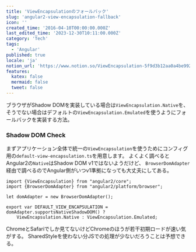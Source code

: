 ```yaml
---
title: 'ViewEncapsulationのフォールバック'
slug: 'angular2-view-encapsulation-fallback'
icon: ''
created_time: '2016-04-10T00:00:00.000Z'
last_edited_time: '2023-12-30T10:11:00.000Z'
category: 'Tech'
tags:
  - 'Angular'
published: true
locale: 'ja'
notion_url: 'https://www.notion.so/ViewEncapsulation-5f9d3b12aa0a4be992e5c8c9e4f6f53b'
features:
  katex: false
  mermaid: false
  tweet: false
---
```


ブラウザがShadow DOMを実装している場合は`ViewEncapsulation.Native`を、 そうでない場合はデフォルトの`ViewEncapsulation.Emulated`を使うようにフォールバックを実装する方法。

### Shadow DOM Check

まずアプリケーション全体で統一の`ViewEncapsulation`を使うためにコンフィグ用の`default-view-encapsulation.ts`を用意します。 よくよく調べるとAngular2の`Native`はShadow DOM v1ではないようだけど、 `BrowserDomAdapter`経由で調べるのでAngular側がいつv1準拠になっても大丈夫にしてある。

```
import {ViewEncapsulation} from "angular2/core";
import {BrowserDomAdapter} from "angular2/platform/browser";

let domAdapter = new BrowserDomAdapter();

export var DEFAULT_VIEW_ENCAPSULATION = domAdapter.supportsNativeShadowDOM() ?
    ViewEncapsulation.Native : ViewEncapsulation.Emulated;
```

ChromeとSafariでしか見てないけどChromeのほうが若干初期ロードが速い気がする。 SharedStyleを使わない分JSでの処理が少ないだろうことは予想できる。

